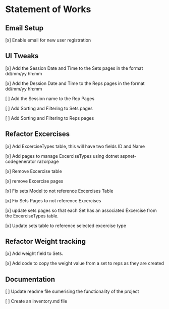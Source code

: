#  Statement of Works

## Email Setup

[x] Enable email for new user registration

## UI Tweaks

[x] Add the Session Date and Time to the Sets pages in the format dd/mm/yy hh:mm

[x] Add the Dession Date and Time to the Reps pages in the format dd/mm/yy hh:mm

[ ] Add the Session name to the Rep Pages

[ ] Add Sorting and Filtering to Sets pages

[ ] Add Sorting and Filtering to Reps pages

## Refactor Excercises

[x] Add ExcerciseTypes table, this will have two fields ID and Name

[x] Add pages to manage ExcerciseTypes using dotnet aspnet-codegenerator razorpage

[x] Remove Excercise table 

[x] remove Excercise pages

[x] Fix sets Model to not reference Excercises Table

[x] Fix Sets Pages to not reference Excercises

[x] update sets pages so that each Set has an associated Excercise from the  ExcerciseTypes table.

[x] Update sets table to reference selected excercise type

## Refactor Weight tracking

[x] Add weight field to Sets.

[x] Add code to copy the weight value from a set to reps as they are created

## Documentation

[ ] Update readme file sumerising the functionality of the project

[ ] Create an inventory.md file
